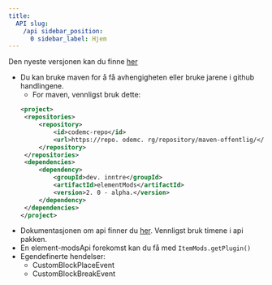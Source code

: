 ```yaml
---
title:
  API slug:
    /api sidebar_position:
      0 sidebar_label: Hjem
---
```


Den nyeste versjonen kan du finne [her](https://ci.codemc.io/job/CodeDoctorDE/job/ItemMods/lastStableBuild/)

* Du kan bruke maven for å få avhengigheten eller bruke jarene i github handlingene.
   * For maven, vennligst bruk dette:
   ```xml
  <project>
    <repositories>
        <repository>
            <id>codemc-repo</id>
            <url>https://repo. odemc. rg/repository/maven-offentlig/</url>
        </repository>
    </repositories>
    <dependencies>
        <dependency>
            <groupId>dev. inntre</groupId>
            <artifactId>elementMods</artifactId>
            <version>2. 0 - alpha.</version>
        </dependency>
    </dependencies>
  </project>
   ```
* Dokumentasjonen om api finner du [her](https://itemmods.linwood.dev/apidocs). Vennligst bruk timene i api pakken.
* En element-modsApi forekomst kan du få med `ItemMods.getPlugin()`
* Egendefinerte hendelser:
  * CustomBlockPlaceEvent
  * CustomBlockBreakEvent
